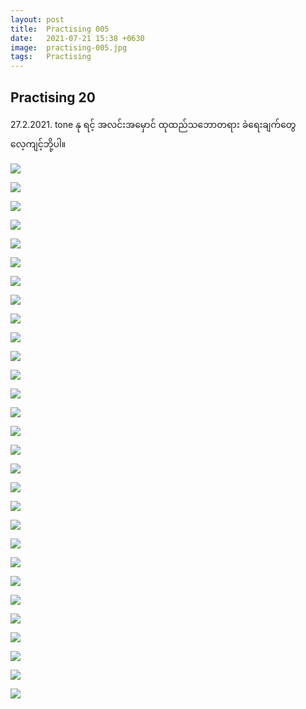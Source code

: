 ```yaml
---
layout: post
title:  Practising 005
date:   2021-07-21 15:38 +0630
image:  practising-005.jpg
tags:   Practising
---
```

## Practising 20
27.2.2021. tone နု ရင့် အလင်းအမှောင် ထုထည်သဘောတရား ခဲရေးချက်တွေ လေ့ကျင့်ဘို့ပါ။

![]({{site.baseurl}}/img/practising-005/020-001.jpg)

![]({{site.baseurl}}/img/practising-005/020-002.jpg)

![]({{site.baseurl}}/img/practising-005/020-003.jpg)

![]({{site.baseurl}}/img/practising-005/020-004.jpg)

![]({{site.baseurl}}/img/practising-005/020-005.jpg)

![]({{site.baseurl}}/img/practising-005/020-006.jpg)

![]({{site.baseurl}}/img/practising-005/020-007.jpg)

![]({{site.baseurl}}/img/practising-005/020-008.jpg)

![]({{site.baseurl}}/img/practising-005/020-009.jpg)

![]({{site.baseurl}}/img/practising-005/020-010.jpg)

![]({{site.baseurl}}/img/practising-005/020-011.jpg)

![]({{site.baseurl}}/img/practising-005/020-012.jpg)

![]({{site.baseurl}}/img/practising-005/020-013.jpg)

![]({{site.baseurl}}/img/practising-005/020-014.jpg)

![]({{site.baseurl}}/img/practising-005/020-015.jpg)

![]({{site.baseurl}}/img/practising-005/020-016.jpg)

![]({{site.baseurl}}/img/practising-005/020-017.jpg)

![]({{site.baseurl}}/img/practising-005/020-018.jpg)

![]({{site.baseurl}}/img/practising-005/020-019.jpg)

![]({{site.baseurl}}/img/practising-005/020-020.jpg)

![]({{site.baseurl}}/img/practising-005/020-021.jpg)

![]({{site.baseurl}}/img/practising-005/020-022.jpg)

![]({{site.baseurl}}/img/practising-005/020-023.jpg)

![]({{site.baseurl}}/img/practising-005/020-024.jpg)

![]({{site.baseurl}}/img/practising-005/020-025.jpg)

![]({{site.baseurl}}/img/practising-005/020-026.jpg)

![]({{site.baseurl}}/img/practising-005/020-027.jpg)

![]({{site.baseurl}}/img/practising-005/020-028.jpg)

![]({{site.baseurl}}/img/practising-005/020-029.jpg)

